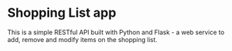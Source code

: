 # Shopping List app

This is a simple RESTful API built with Python and Flask - a web service to add, remove and modify items on the shopping list.
